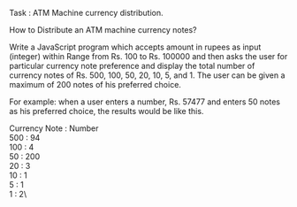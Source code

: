 Task : ATM Machine currency distribution.

How to Distribute an ATM machine currency notes?

Write a JavaScript program which accepts amount in rupees as input (integer) within Range from
Rs. 100 to Rs. 100000 and then asks the user for particular currency note preference and display the total
number of currency notes of Rs. 500, 100, 50, 20, 10, 5, and 1. The user can be given a maximum of 200
notes of his preferred choice. 



For example: when a user enters a number, Rs. 57477 and enters 50 notes as his preferred choice, the
results would be like this.



Currency Note  :    Number \
500            :    94\
100            :    4\
50             :    200\
20             :    3\
10             :    1\
5              :    1\
1              :    2\
